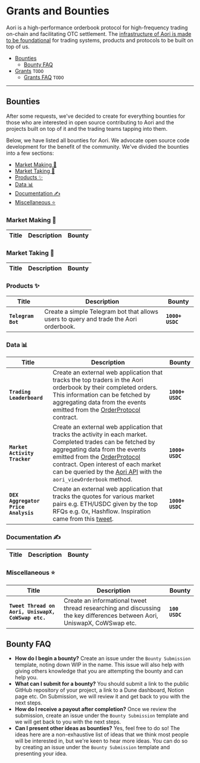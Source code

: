 # Grants and Bounties

Aori is a high-performance orderbook protocol for high-frequency trading on-chain and facilitating OTC settlement. The [infrastructure of Aori is made to be foundational](https://aori-io.notion.site/Order-A-Litepaper-62f809b5c25c4798ad2c1d48d883e7bd) for trading systems, products and protocols to be built on top of us.

- [Bounties](#bounties)
    - [Bounty FAQ](#bounty-faq)
- [Grants](#grants) `TODO`
    - [Grants FAQ](#grants-faq) `TODO`

---
## Bounties

After some requests, we've decided to create for everything bounties for those who are interested in open source contributing to Aori and the projects built on top of it and the trading teams tapping into them.

Below, we have listed all bounties for Aori. We advocate open source code development for the benefit of the community. We've divided the bounties into a few sections:
- [Market Making 🌊](#market-making-)
- [Market Taking 💱](#market-taking-)
- [Products ✨](#products-)
- [Data 📊](#data-)
- [Documentation ✍️](#documentation-)
- [Miscellaneous ⭐](#miscellaneous-)

### Market Making 🌊
|Title|Description|Bounty|
|--|--|--|


### Market Taking 💱
|Title|Description|Bounty|
|--|--|--|

### Products ✨
|Title|Description|Bounty|
|--|--|--|
|**`Telegram Bot`**| Create a simple Telegram bot that allows users to query and trade the Aori orderbook. |**`1000+ USDC`**|

### Data 📊

|Title|Description|Bounty|
|-|-|-|
|**`Trading Leaderboard`**| Create an external web application that tracks the top traders in the Aori orderbook by their completed orders. This information can be fetched by aggregating data from the events emitted from the [OrderProtocol](https://goerli.etherscan.io/address/0xea2b4e7f02b859305093f9f4778a19d66ca176d5) contract. |**`1000+ USDC`**|
|**`Market Activity Tracker`**| Create an external web application that tracks the activity in each market. Completed trades can be fetched by aggregating data from the events emitted from the [OrderProtocol](https://goerli.etherscan.io/address/0xea2b4e7f02b859305093f9f4778a19d66ca176d5) contract. Open interest of each market can be queried by the [Aori API](https://www.aori.io/developers/api/orderbooks) with the `aori_viewOrderbook` method. |**`1000+ USDC`**|
|**`DEX Aggregator Price Analysis`**| Create an external web application that tracks the quotes for various market pairs e.g. ETH/USDC given by the top RFQs e.g. 0x, Hashflow. Inspiration came from this [tweet](https://twitter.com/0xTaker/status/1658470128676380672).|**`1000+ USDC`**|


### Documentation ✍️
|Title|Description|Bounty|
|--|--|--|

### Miscellaneous ⭐
|Title|Description|Bounty|
|--|--|--|
|**`Tweet Thread on Aori, UniswapX, CoWSwap etc.`**| Create an informational tweet thread researching and discussing the key differences between Aori, UniswapX, CoWSwap etc. |**`100 USDC`**|

## Bounty FAQ
- **How do I begin a bounty?** Create an issue under the `Bounty Submission` template, noting down WIP in the name. This issue will also help with giving others knowledge that you are attempting the bounty and can help you.
- **What can I submit for a bounty?** You should submit a link to the public GitHub repository of your project, a link to a Dune dashboard, Notion page etc. On Submission, we will review it and get back to you with the next steps.
- **How do I receive a payout after completion?** Once we review the submission, create an issue under the `Bounty Submission` template and we will get back to you with the next steps.
- **Can I present other ideas as bounties?** Yes, feel free to do so! The ideas here are a non-exhaustive list of ideas that we think most people will be interested in, but we're keen to hear more ideas. You can do so by creating an issue under the `Bounty Submission` template and presenting your idea.